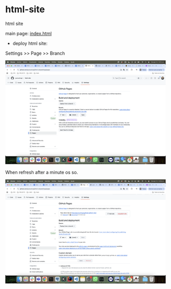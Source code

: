 # html-site
html site

main page:
[index.html](https://juancarlosgl.github.io/html-site/)

- deploy html site:

Settings >> Page >> Branch

![deploy configuration properties](img/deploy_option.png)

When refresh after a minute os so.

![url provided](img/site_published.png)